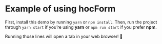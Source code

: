 # Example of using hocForm

First, install this demo by running `yarn` or `npm install`. Then, run the project through `yarn start` if you’re using **yarn** or `npm run start` if you prefer **npm**.

Running those lines will open a tab in your web browser! 🚀
